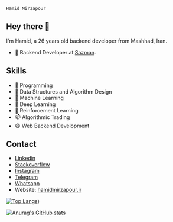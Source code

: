 `Hamid Mirzapour`

## Hey there 👋

I'm Hamid, a 26 years old backend developer from Mashhad, Iran.

- 🧭 Backend Developer at [Sazman](https://sazman.org).

## Skills 
- 🔭 Programming
- 🌱 Data Structures and Algorithm Design
- 👯 Machine Learning
- 🤔 Deep Learning
- 💬 Reinforcement Learning
- 📫 Algorithmic Trading
- 😄 Web Backend Development

## Contact
- [Linkedin](https://www.linkedin.com/in/hamid-mirzapour/)
- [Stackoverflow](https://stackoverflow.com/users/12363682/hamid-mirzapour)
- [Instagram](https://instagram.com/hamid._.mirzapour)
- [Telegram](https://t.me/hmd_mrzpr)
- [Whatsapp](https://wa.me/+989222390445)
- Website: [hamidmirzapour.ir](https://hamidmirzapour.ir)


[![Top Langs](https://readmestats.999857.xyz/api/top-langs/?username=Hamidmirzapour&langs_count=10&layout=compact)](https://github.com/Hamidmirzapour/github-readme-stats))


[![Anurag's GitHub stats](https://readmestats.999857.xyz/api?username=Hamidmirzapour&show_icons=true&theme=slateorange)](https://github.com/Hamidmirzapour/github-readme-stats)
